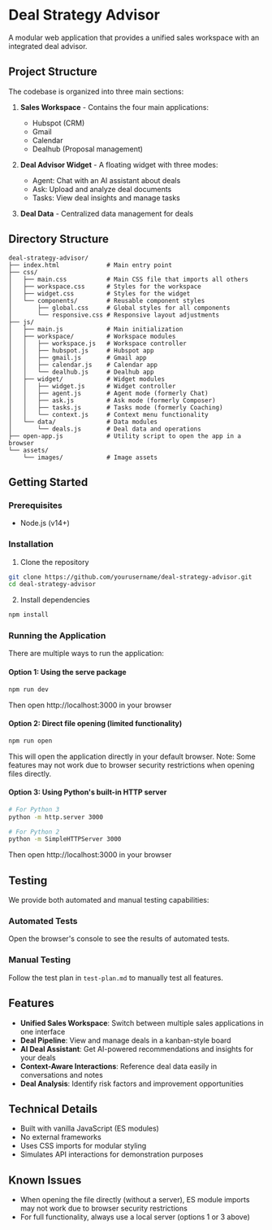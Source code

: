 # Deal Strategy Advisor

A modular web application that provides a unified sales workspace with an integrated deal advisor.

## Project Structure

The codebase is organized into three main sections:

1. **Sales Workspace** - Contains the four main applications:
   - Hubspot (CRM)
   - Gmail
   - Calendar
   - Dealhub (Proposal management)

2. **Deal Advisor Widget** - A floating widget with three modes:
   - Agent: Chat with an AI assistant about deals
   - Ask: Upload and analyze deal documents
   - Tasks: View deal insights and manage tasks

3. **Deal Data** - Centralized data management for deals

## Directory Structure

```
deal-strategy-advisor/
├── index.html             # Main entry point
├── css/
│   ├── main.css           # Main CSS file that imports all others
│   ├── workspace.css      # Styles for the workspace
│   ├── widget.css         # Styles for the widget
│   └── components/        # Reusable component styles
│       ├── global.css     # Global styles for all components
│       └── responsive.css # Responsive layout adjustments
├── js/
│   ├── main.js            # Main initialization
│   ├── workspace/         # Workspace modules
│   │   ├── workspace.js   # Workspace controller
│   │   ├── hubspot.js     # Hubspot app
│   │   ├── gmail.js       # Gmail app
│   │   ├── calendar.js    # Calendar app
│   │   └── dealhub.js     # Dealhub app
│   ├── widget/            # Widget modules
│   │   ├── widget.js      # Widget controller
│   │   ├── agent.js       # Agent mode (formerly Chat)
│   │   ├── ask.js         # Ask mode (formerly Composer)
│   │   ├── tasks.js       # Tasks mode (formerly Coaching)
│   │   └── context.js     # Context menu functionality
│   └── data/              # Data modules
│       └── deals.js       # Deal data and operations
├── open-app.js            # Utility script to open the app in a browser
└── assets/               
    └── images/            # Image assets
```

## Getting Started

### Prerequisites

- Node.js (v14+)

### Installation

1. Clone the repository
```bash
git clone https://github.com/yourusername/deal-strategy-advisor.git
cd deal-strategy-advisor
```

2. Install dependencies
```bash
npm install
```

### Running the Application

There are multiple ways to run the application:

#### Option 1: Using the serve package
```bash
npm run dev
```
Then open http://localhost:3000 in your browser

#### Option 2: Direct file opening (limited functionality)
```bash
npm run open
```
This will open the application directly in your default browser.
Note: Some features may not work due to browser security restrictions when opening files directly.

#### Option 3: Using Python's built-in HTTP server
```bash
# For Python 3
python -m http.server 3000

# For Python 2
python -m SimpleHTTPServer 3000
```
Then open http://localhost:3000 in your browser

## Testing

We provide both automated and manual testing capabilities:

### Automated Tests
Open the browser's console to see the results of automated tests.

### Manual Testing
Follow the test plan in `test-plan.md` to manually test all features.

## Features

- **Unified Sales Workspace**: Switch between multiple sales applications in one interface
- **Deal Pipeline**: View and manage deals in a kanban-style board
- **AI Deal Assistant**: Get AI-powered recommendations and insights for your deals
- **Context-Aware Interactions**: Reference deal data easily in conversations and notes
- **Deal Analysis**: Identify risk factors and improvement opportunities

## Technical Details

- Built with vanilla JavaScript (ES modules)
- No external frameworks
- Uses CSS imports for modular styling
- Simulates API interactions for demonstration purposes

## Known Issues

- When opening the file directly (without a server), ES module imports may not work due to browser security restrictions
- For full functionality, always use a local server (options 1 or 3 above) 